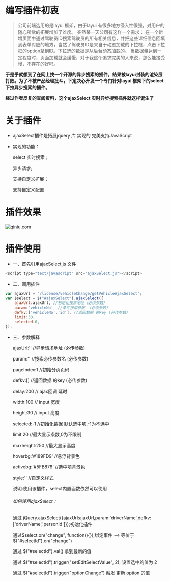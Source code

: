 编写插件初衷
===
>公司前端选用的是layui 框架，由于layui 有很多地方侵入性很强，对用户的随心所欲的拓展增加了难度。
突然某一天公司有这样一个需求：
在一个新增页面中通过驾驶员ID搜索驾驶员的所有相关信息，并把这些详细信息回填到表单对应的地方，当然了驾驶员ID是来自于动态加载的下拉框，点击下拉框的option拿到ID。下拉选的数据是从后台动态加载的。
当数据量达到一定程度时，页面加载就会缓慢，对于我这个追求完美的人来说，怎么能接受慢，不存在的好吗。

**于是乎就想到了在网上找一个开源的异步搜索的插件，结果被layui封装的渲染层打败。为了不被产品经理批斗，下定决心开发一个专门针对layui 框架下的select 下拉异步搜索的插件。**

**经过作者反复的查阅资料，这个ajaxSelect 实时异步搜索插件就这样诞生了**

关于插件
===
* ajaxSelect插件是拓展jquery 库 实现的 完美支持JavaScript
* 实现的功能：

     select 实时搜索 ;
     
     异步请求;

     支持自定义扩展；

     支持自定义配置
     
插件效果
===

![qiniu.com](http://cubeiic.com/ajaxSelect.gif) 

插件使用
===
* 一、首先引用ajaxSelect.js 文件
```JavaScript
<script type="text/javascript" src="ajaxSelect.js"></script>
```
* 二、调用插件
```JavaScript
var ajaxUrl = "/license/vehicleChange/getVehicleAjaxSelect";
var $select = $("#ajaxSelect").ajaxSelect({
    ajaxUrl:ajaxUrl, //初始化搜索地址（必须参数）
    param:'vehicleNo', //条件搜索参数 （必须参数）
    defkv:['vehicleNo','id'], //返回数据 的key (必传参数)
    limit:30,
    selected:0,
});
```
* 三、参数解释

    ajaxUrl:''          //异步请求地址 (必传参数)
    
    param:''            //搜索必传参数名 (必传参数)
    
    pageIndex:1         //初始分页页码
    
    defkv:[]            //返回数据 的key (必传参数)
    
    delay:200           // ajax回调 延时
    
    width:100           // input 宽度
    
    height:30           // input 高度
    
    selected:-1         //初始化数据 默认选中项,-1为不选中
    
    limit:20            //最大显示条数,0为不限制
    
    maxheight:250       //最大显示高度
    
    hoverbg:'#189FD9'   //悬浮背景色
    
    activebg:'#5FB878'  //选中项背景色
    
    style:''            //自定义样式
 
  说明:使用该插件，select内置函数依然可以使用
 
  ###### 如何使用ajaxSelect：
  
   通过 jQuery.ajaxSelect({ajaxUrl:ajaxUrl,param:'driverName',defkv:['driverName','personId']});初始化插件
   
   通过$select.on("change", function(){});绑定事件 ==> 等价于  $("#selectId").on("change")
   
   通过 $("#selectId").val() 拿到最新的值
   
   通过 $("#selectId").trigger("setEditSelectValue", 2); 设置选中的值为 2
   
   通过 $("#selectId").trigger("optionChange") 触发 更新 option 的值
